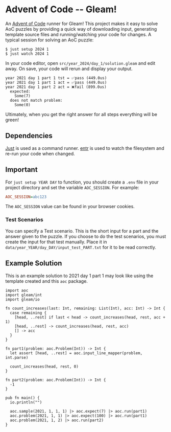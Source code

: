 # Advent of Code -- Gleam!

An [Advent of Code](https://adventofcode.com) runner for Gleam! This project makes it easy to solve AoC puzzles by providing a quick way of downloading input, generating template source files and running/watching your code for changes. A typical session for solving an AoC puzzle:

```shell
$ just setup 2024 1
$ just watch 2024 1
```

In your code editor, open `src/year_2024/day_1/solution.gleam` and edit away. On save, your code will rerun and display your output.

```shell
year 2021 day 1 part 1 tst = ✅pass (449.0us)
year 2021 day 1 part 1 act = ✅pass (449.0us)
year 2021 day 1 part 2 act = ❌fail (899.0us)
  expected:
    Some(7)
  does not match problem:
    Some(0)
```

Ultimately, when you get the right answer for all steps everything will be green!

## Dependencies

[Just](https://just.systems) is used as a command runner. [entr](https://github.com/eradman/entr) is used to watch the filesystem and re-run your code when changed.

## Important

For `just setup YEAR DAY` to function, you should create a `.env` file in your project directory and set the variable `AOC_SESSION`. For example:

```ini
AOC_SESSION=abc123
```

The `AOC_SESSION` value can be found in your browser cookies.

### Test Scenarios

You can specify a Test scenario. This is the short input for a part and the answer given to the puzzle. If you choose to do the test scenarios, you must create the input for that test manually. Place it in `data/year_YEAR/day_DAY/input_test_PART.txt` for it to be read correctly.

## Example Solution

This is an example solution to 2021 day 1 part 1 may look like using the template created and this `aoc` package.

```gleam
import aoc
import gleam/int
import gleam/io

fn count_increases(last: Int, remaining: List(Int), acc: Int) -> Int {
  case remaining {
    [head, ..rest] if last < head -> count_increases(head, rest, acc + 1)
    [head, ..rest] -> count_increases(head, rest, acc)
    [] -> acc
  }
}

fn part1(problem: aoc.Problem(Int)) -> Int {
  let assert [head, ..rest] = aoc.input_line_mapper(problem, int.parse)

  count_increases(head, rest, 0)
}

fn part2(problem: aoc.Problem(Int)) -> Int {
  -1
}

pub fn main() {
  io.println("")

  aoc.sample(2021, 1, 1, 1) |> aoc.expect(7) |> aoc.run(part1)
  aoc.problem(2021, 1, 1) |> aoc.expect(100) |> aoc.run(part1)
  aoc.problem(2021, 1, 2) |> aoc.run(part2)
}
```
